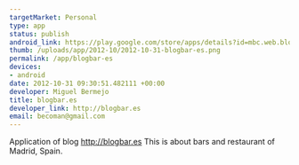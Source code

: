 ```yaml
--- 
targetMarket: Personal
type: app
status: publish
android_link: https://play.google.com/store/apps/details?id=mbc.web.blogbar.es
thumb: /uploads/app/2012-10/2012-10-31-blogbar-es.png
permalink: /app/blogbar-es
devices: 
- android
date: 2012-10-31 09:30:51.482111 +00:00
developer: Miguel Bermejo
title: blogbar.es
developer_link: http://blogbar.es
email: becoman@gmail.com
---
```


Application of blog http://blogbar.es
This is about bars and restaurant of Madrid, Spain.
